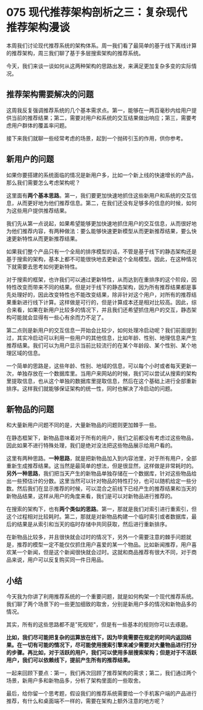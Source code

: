# 075 现代推荐架构剖析之三：复杂现代推荐架构漫谈

本周我们讨论现代推荐系统的架构体系。周一我们看了最简单的基于线下离线计算的推荐架构，周三我们聊了基于多层搜索架构的推荐系统。

今天，我们来谈一谈如何从这两种架构的思路出发，来满足更加复杂多变的实际情况。

## 推荐架构需要解决的问题

这周我反复强调推荐系统的几个基本需求点。第一，能够在一两百毫秒内给用户提供当前的推荐结果；第二，需要对用户和系统的交互结果做出响应；第三，需要考虑用户群体的覆盖率问题。

接下来我们就聊一些经常考虑的场景，起到一个抛砖引玉的作用，供你参考。

## 新用户的问题

如果你要搭建的系统面临的情况是新用户多，比如一个新上线的快速增长的产品，那么我们需要怎么考虑架构呢？

这里面有**两个基本思路**。第一，我们要更加快速地抓住这些新用户和系统的交互信息，从而更好地为他们推荐信息。第二，在我们还没有足够多的信息的时候，如何为这些用户提供推荐结果。

我们先从第一点说起，如果希望能够更加快速地抓住用户的交互信息，从而很好地为他们推荐内容，有两种做法：要么能够快速更新模型从而更新推荐结果，要么快速更新特性从而更新推荐结果。

如果我们整个产品只有一个全局的排序模型的话，不管是基于线下的静态架构还是基于搜索的架构，基本上都不可能很快地去更新这个全局模型。因此，在这种情况下就需要去思考如何更新特性。

对于搜索的框架，也许我们可以通过更新特性，从而达到在重排序的这个阶段，因特性改变而带来不同的结果。但是对于线下的静态架构，因为所有推荐结果都是事先处理好的，因此改变特性也不能改变结果，除非针对这个用户，对所有的推荐结果重新进行线下计算。这样做是可行的，但是计算成本还是相对比较高。因此，综合来看，如果在新用户比较多的情况下，并且我们还希望抓住用户的交互，静态架构可能就会显得有一些心有余而力不足了。

第二点则是新用户的交互信息一开始会比较少，如何处理冷启动呢？我们前面提到过，其实冷启动可以利用一些用户的其他信息，比如年龄、性别、地理信息来产生推荐结果。我们可以为用户显示当前比较流行的在某个年龄段、某个性别、某个地理区域的信息。

一个简单的思路是，这些年龄、性别、地域的信息，可以每个小时或者每天更新一次，单独存放在一个数据库里。当用户来网站的时候，我们可以尝试从搜索的架构里提取信息，也从这个单独的数据库里提取信息，然后在这个基础上进行全部重新排序。这样我们就能够保证架构的统一性，同时也解决了冷启动的问题。

## 新物品的问题

和大量新用户问题不同的是，大量新物品的问题则更加棘手一些。

在静态框架下，新物品意味着对于所有的用户，我们之前都没有考虑过这些物品，因此如果不进行特殊处理，我们是绝对没法把这些物品展示给用户看的。

这里有两种思路。**一种思路**，就是把新物品加入到内容池里，对于所有用户，全部重新生成推荐结果。这当然是最简单的想法，但是很显然，这样做是非常耗时的。**另外一种思路**，我们把当天产生的新物品单独存储在一个数据库，针对这些物品给出一些预估计的分数。这里当然可以针对物品的特性打分，也可以随机给定一些分数。然后我们在显示推荐的时候，可以混合之前线下已经产生的推荐结果和当天的新物品结果，这样从用户的角度来看，我们是可以对新物品进行推荐的。

在搜索的架构下，也有**两个类似的思路**。第一，那就是我们对索引进行重索引，但这个过程相对比较耗时。第二，那就是对新物品构建一个临时索引或者数据库，最后的结果是从索引和当天的临时存储中共同获取，然后进行重新排序。

在新物品比较多，并且很快就会过时的情况下，另外一个需要注意的棘手问题就是，推荐的模型一定不能仅仅抓住用户喜爱的某一个物品。比如新闻推荐，用户喜欢某一个新闻，但是这个新闻很快就会过时。这就和商品推荐有很大不同，对于商品来说，用户可以反复购买同一件日用品。

## 小结

今天我为你讲了利用推荐系统的一个重要问题，就是如何构架一个现代推荐系统。我们聊了两个场景下的一些更加细致的取舍，分别是新用户多的情况和新物品多的情况。

其实，所有的这些思路都不是"死规矩"，但是有一些基本的规则你可以去琢磨。

**比如，我们尽可能把复杂的运算放在线下，因为毕竟需要在规定的时间内返回结果。在一切有可能的情况下，尽可能使用搜索引擎来减少需要对大量物品进行打分的步骤。再比如，对于活跃的用户，我们可以使用多层搜索架构；但是对于不活跃用户，我们可以依赖线下，提前产生所有的推荐结果。**

一起来回顾下要点：第一，我们再次回顾了推荐架构的需求；第二，我们通过两个场景，新用户多和新物品多，分析了架构里面的一些取舍。

最后，给你留一个思考题，假设我们的推荐系统需要给一个手机客户端的产品进行推荐，有什么和桌面端不一样的，需要在架构上额外注意的地方呢？
